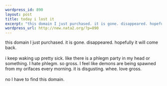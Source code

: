 ```yaml
--- 
wordpress_id: 890
layout: post
title: today i lost it
excerpt: "this domain I just purchased. it is gone. disappeared. hopefully it will come back. i keep waking up pretty sick. like there is a phlegm party in my head or something. I hate phlegm. so gross. I feel like demons are being spawned from my orifaces every morning. it is disgusting. whee. love gross. no I have to find this domain. "
wordpress_url: http://new.nata2.org/?p=890
---
```

this domain I just purchased. it is gone. disappeared. hopefully it will come back. <br/><br/>i keep waking up pretty sick. like there is a phlegm party in my head or something. I hate phlegm. so gross. I feel like demons are being spawned from my orifaces every morning. it is disgusting. whee. love gross. <br/><br/>no I have to find this domain. 
